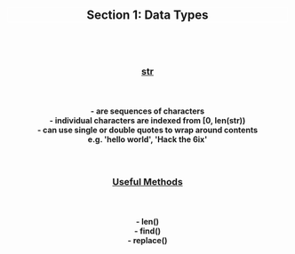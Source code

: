 <div align='center'>
<h2 style='border: solid white 1px;'>Section 1: Data Types<h2>

<br>
<h3 style='text-decoration: underline;'>str</h3>
<br>

<h4>
- are sequences of characters 
<br>
- individual characters are indexed from [0, len(str))
<br>
- can use single or double quotes to wrap around contents 
<br>
e.g. 'hello world', 'Hack the 6ix'
<br>
</h4>

<br>
<h3 style='text-decoration: underline;'>Useful Methods</h3>
<br>
<h4>
- len() 
<br>
- find()
<br>
- replace()
<br>
</h4>
<br>

</div>